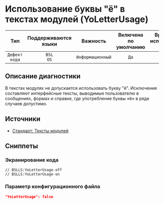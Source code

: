 # Использование буквы "ё" в текстах модулей (YoLetterUsage)

| Тип | Поддерживаются<br/>языки | Важность | Включена<br/>по умолчанию | Время на<br/>исправление (мин) | Тэги |
| :-: | :-: | :-: | :-: | :-: | :-: |
| `Дефект кода` | `BSL`<br/>`OS` | `Информационный` | `Да` | `5` | `standard` |

<!-- Блоки выше заполняются автоматически, не трогать -->
## Описание диагностики

В текстах модулях не допускается использовать букву "ё".
Исключения составляют интерфейсные тексты, выводимые пользователю в сообщениях, формах и справке, где употребление буквы «ё» в ряде случаев допустимо.

## Источники

* [Стандарт: Тексты модулей](https://its.1c.ru/db/v8std#content:456:hdoc)

## Сниппеты

<!-- Блоки ниже заполняются автоматически, не трогать -->
### Экранирование кода

```bsl
// BSLLS:YoLetterUsage-off
// BSLLS:YoLetterUsage-on
```

### Параметр конфигурационного файла

```json
"YoLetterUsage": false
```
